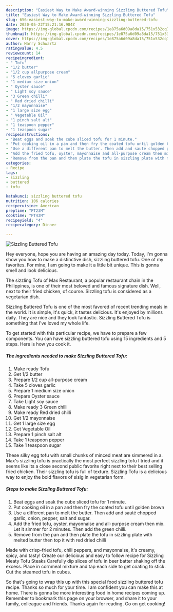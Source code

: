 ```yaml
---
description: "Easiest Way to Make Award-winning Sizzling Buttered Tofu"
title: "Easiest Way to Make Award-winning Sizzling Buttered Tofu"
slug: 656-easiest-way-to-make-award-winning-sizzling-buttered-tofu
date: 2020-05-22T15:21:16.984Z
image: https://img-global.cpcdn.com/recipes/1e875a6d09a8da15/751x532cq70/sizzling-buttered-tofu-recipe-main-photo.jpg
thumbnail: https://img-global.cpcdn.com/recipes/1e875a6d09a8da15/751x532cq70/sizzling-buttered-tofu-recipe-main-photo.jpg
cover: https://img-global.cpcdn.com/recipes/1e875a6d09a8da15/751x532cq70/sizzling-buttered-tofu-recipe-main-photo.jpg
author: Harry Schwartz
ratingvalue: 4.5
reviewcount: 14
recipeingredient:
- " Tofu"
- "1/2 butter"
- "1/2 cup allpurpose cream"
- "5 cloves garlic"
- "1 medium size onion"
- " Oyster sauce"
- " Light soy sauce"
- "3 Green chilli"
- " Red dried chilli"
- "1/2 mayonnaise"
- "1 large size egg"
- " Vegetable Oil"
- "1 pinch salt alt"
- "1 teaspoon pepper"
- "1 teaspoon sugar"
recipeinstructions:
- "Beat eggs and soak the cube sliced tofu for 1 minute."
- "Put cooking oil in a pan and then fry the coated tofu until golden brown"
- "Use a different pan to melt the butter. Then add and sauté chopped garlic, onion, pepper, salt and sugar."
- "Add the fried tofu, oyster, mayonnaise and all-purpose cream then mix. Let it simmer for 2 minutes. Then add the green chilli."
- "Remove from the pan and then plate the tofu in sizzling plate with melted butter then top it with red dried chilli"
categories:
- Recipe
tags:
- sizzling
- buttered
- tofu

katakunci: sizzling buttered tofu 
nutrition: 106 calories
recipecuisine: American
preptime: "PT23M"
cooktime: "PT43M"
recipeyield: "4"
recipecategory: Dinner

---
```



![Sizzling Buttered Tofu](https://img-global.cpcdn.com/recipes/1e875a6d09a8da15/751x532cq70/sizzling-buttered-tofu-recipe-main-photo.jpg)

Hey everyone, hope you are having an amazing day today. Today, I'm gonna show you how to make a distinctive dish, sizzling buttered tofu. One of my favorites. For mine, I am going to make it a little bit unique. This is gonna smell and look delicious.

The sizzling Tofu of Max Restaurant, a popular restaurant chain in the Philippines, is one of their most beloved and famous signature dish. Well, next to their fried chicken, of course. Sizzling tofu is considered as a vegetarian dish.

Sizzling Buttered Tofu is one of the most favored of recent trending meals in the world. It is simple, it's quick, it tastes delicious. It's enjoyed by millions daily. They are nice and they look fantastic. Sizzling Buttered Tofu is something that I've loved my whole life.


To get started with this particular recipe, we have to prepare a few components. You can have sizzling buttered tofu using 15 ingredients and 5 steps. Here is how you cook it.

<!--inarticleads1-->

##### The ingredients needed to make Sizzling Buttered Tofu:

1. Make ready  Tofu
1. Get 1/2 butter
1. Prepare 1/2 cup all-purpose cream
1. Take 5 cloves garlic
1. Prepare 1 medium size onion
1. Prepare  Oyster sauce
1. Take  Light soy sauce
1. Make ready 3 Green chilli
1. Make ready  Red dried chilli
1. Get 1/2 mayonnaise
1. Get 1 large size egg
1. Get  Vegetable Oil
1. Prepare 1 pinch salt alt
1. Take 1 teaspoon pepper
1. Take 1 teaspoon sugar


These silky egg tofu with small chunks of minced meat are simmered in a. Max&#39;s sizzling tofu is practically the most perfect sizzling tofu I tried and it seems like its a close second public favorite right next to their best selling fried chicken. Their sizzling tofu is full of texture. Sizzling Tofu is a delicious way to enjoy the bold flavors of sisig in vegetarian form. 

<!--inarticleads2-->

##### Steps to make Sizzling Buttered Tofu:

1. Beat eggs and soak the cube sliced tofu for 1 minute.
1. Put cooking oil in a pan and then fry the coated tofu until golden brown
1. Use a different pan to melt the butter. Then add and sauté chopped garlic, onion, pepper, salt and sugar.
1. Add the fried tofu, oyster, mayonnaise and all-purpose cream then mix. Let it simmer for 2 minutes. Then add the green chilli.
1. Remove from the pan and then plate the tofu in sizzling plate with melted butter then top it with red dried chilli


Made with crisp-fried tofu, chili peppers, and mayonnaise, it&#39;s creamy, spicy, and tasty! Create our delicious and easy to follow recipe for Sizzling Meaty Tofu Steaks Carefully dip slices of tofu in beer batter shaking off the excess. Place in cornmeal mixture and tap each side to get coating to stick. Cut the steamed tofu in cubes. 

So that's going to wrap this up with this special food sizzling buttered tofu recipe. Thanks so much for your time. I am confident you can make this at home. There is gonna be more interesting food in home recipes coming up. Remember to bookmark this page on your browser, and share it to your family, colleague and friends. Thanks again for reading. Go on get cooking!
